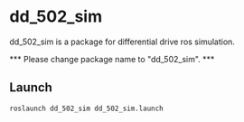 # dd_502_sim

dd_502_sim is a package for differential drive ros simulation.

*** Please change package  name to "dd_502_sim". ***

## Launch

```bash
roslaunch dd_502_sim dd_502_sim.launch
```

